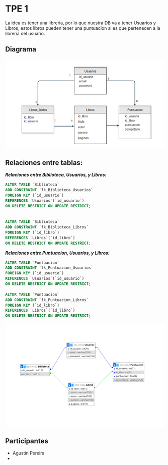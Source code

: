 # TPE 1
La idea es tener una libreria, por lo que nuestra DB va a tener Usuarios y Libros, estos libros pueden tener una puntuacion si es que pertenecen a la libreria del usuario.

## Diagrama

![Diagrama](imgs/diagrama.png)

## Relaciones entre tablas:

***Relaciones entre Biblioteca, Usuarios, y Libros:***

```sql
ALTER TABLE `Biblioteca`
ADD CONSTRAINT `fk_Biblioteca_Usuarios`
FOREIGN KEY (`id_usuario`)
REFERENCES `Usuarios`(`id_usuario`) 
ON DELETE RESTRICT ON UPDATE RESTRICT;


ALTER TABLE `Biblioteca`
ADD CONSTRAINT `fk_Biblioteca_Libros`
FOREIGN KEY (`id_libro`)
REFERENCES `Libros`(`id_libro`) 
ON DELETE RESTRICT ON UPDATE RESTRICT;
```

***Relaciones entre Puntuacion, Usuarios, y Libros:***
```sql
ALTER TABLE `Puntuacion`
ADD CONSTRAINT `fk_Puntuacion_Usuarios`
FOREIGN KEY (`id_usuario`)
REFERENCES `Usuarios`(`id_usuario`) 
ON DELETE RESTRICT ON UPDATE RESTRICT;

ALTER TABLE `Puntuacion`
ADD CONSTRAINT `fk_Puntuacion_Libros`
FOREIGN KEY (`id_libro`)
REFERENCES `Libros`(`id_libro`) 
ON DELETE RESTRICT ON UPDATE RESTRICT;
```
![relaciones](imgs/relaciones.png)
## Participantes

- Agustin Pereira
- 